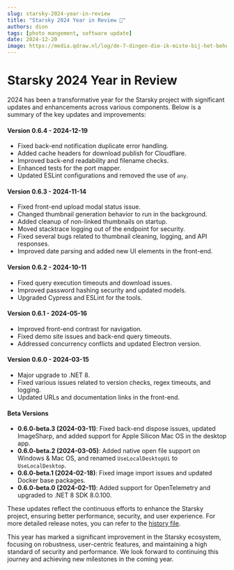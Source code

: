 ```yaml
---
slug: starsky-2024-year-in-review
title: "Starsky 2024 Year in Review 🚀"
authors: dion
tags: [photo mangement, software update]
date: 2024-12-20
image: https://media.qdraw.nl/log/de-7-dingen-die-ik-miste-bij-het-beheren-van-mijn-foto-collectie/1000/02_starsky_v052_kl1k.jpg
---
```


# Starsky 2024 Year in Review

2024 has been a transformative year for the Starsky project with significant updates and enhancements across various components. Below is a summary of the key updates and improvements:

#### Version 0.6.4 - 2024-12-19
- Fixed back-end notification duplicate error handling.
- Added cache headers for download publish for Cloudflare.
- Improved back-end readability and filename checks.
- Enhanced tests for the port mapper.
- Updated ESLint configurations and removed the use of `any`.

#### Version 0.6.3 - 2024-11-14
- Fixed front-end upload modal status issue.
- Changed thumbnail generation behavior to run in the background.
- Added cleanup of non-linked thumbnails on startup.
- Moved stacktrace logging out of the endpoint for security.
- Fixed several bugs related to thumbnail cleaning, logging, and API responses.
- Improved date parsing and added new UI elements in the front-end.

#### Version 0.6.2 - 2024-10-11
- Fixed query execution timeouts and download issues.
- Improved password hashing security and updated models.
- Upgraded Cypress and ESLint for the tools.

#### Version 0.6.1 - 2024-05-16
- Improved front-end contrast for navigation.
- Fixed demo site issues and back-end query timeouts.
- Addressed concurrency conflicts and updated Electron version.

#### Version 0.6.0 - 2024-03-15
- Major upgrade to .NET 8.
- Fixed various issues related to version checks, regex timeouts, and logging.
- Updated URLs and documentation links in the front-end.

#### Beta Versions
- **0.6.0-beta.3 (2024-03-11)**: Fixed back-end dispose issues, updated ImageSharp, and added support for Apple Silicon Mac OS in the desktop app.
- **0.6.0-beta.2 (2024-03-05)**: Added native open file support on Windows & Mac OS, and renamed `UseLocalDesktopUi` to `UseLocalDesktop`.
- **0.6.0-beta.1 (2024-02-18)**: Fixed image import issues and updated Docker base packages.
- **0.6.0-beta.0 (2024-02-11)**: Added support for OpenTelemetry and upgraded to .NET 8 SDK 8.0.100.

These updates reflect the continuous efforts to enhance the Starsky project, ensuring better performance, security, and user experience. For more detailed release notes, you can refer to the [history file](https://docs.qdraw.nl/docs/advanced-options/history).

This year has marked a significant improvement in the Starsky ecosystem, focusing on robustness, user-centric features, and maintaining a high standard of security and performance. We look forward to continuing this journey and achieving new milestones in the coming year.
